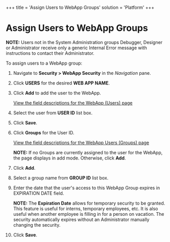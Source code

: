 +++
title = 'Assign Users to WebApp Groups'
solution = 'Platform'
+++

# Assign Users to WebApp Groups

<span style="font-weight: bold;">NOTE:</span> Users not in the System
Administration groups Debugger, Designer or Administrator receive only a
generic Internal Error message with instructions to contact their
Administrator.

To assign users to a WebApp group:

1.  Navigate to **Security \> WebApp Security** in the *Navigation*
    pane.

2.  Click **USERS** for the desired <span style="font-weight: bold;">WEB
    APP NAME</span>.

3.  Click **Add** to add the user to the WebApp.
    
    [View the field descriptions for the WebApp (Users)
    page](../Page_Desc/WebApp_Users.htm)

4.  Select the user from **USER ID** list box.

5.  Click **Save**.

6.  Click **Groups** for the User ID.
    
    [View the field descriptions for the WebApp Users (Groups)
    page](../Page_Desc/WebApp_Users_Groups.htm)
    
    **NOTE:** If no Groups are currently assigned to the user for the
    WebApp, the page displays in add mode. Otherwise, click
    <span style="font-weight: bold;">Add</span>.

7.  Click **Add**.

8.  Select a group name from **GROUP ID** list box.

9.  Enter the date that the user's access to this WebApp Group expires
    in EXPIRATION DATE field.
    
    **NOTE:** The **Expiration Date** allows for temporary security to
    be granted. This feature is useful for interns, temporary employees,
    etc. It is also useful when another employee is filling in for a
    person on vacation. The security automatically expires without an
    Administrator manually changing the security.

10. Click **Save**.
